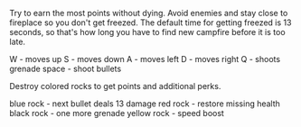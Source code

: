Try to earn the most points without dying. Avoid enemies and stay close to fireplace so you don't get freezed. The default time for getting freezed is 13 seconds, so that's how long you have to find new campfire before it is too late. 

W - moves up
S - moves down
A - moves left
D - moves right
Q - shoots grenade
space - shoot bullets

Destroy colored rocks to get points and additional perks.

blue rock - next bullet deals 13 damage
red rock - restore missing health
black rock - one more grenade
yellow rock - speed boost